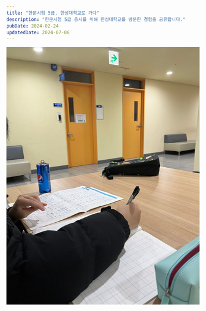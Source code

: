 ```yaml
---
title: "한문시험 5급, 한성대학교로 가다"
description: "한문시험 5급 응시를 위해 한성대학교를 방문한 경험을 공유합니다."
pubDate: 2024-02-24
updatedDate: 2024-07-06
---
```


![](/content/images/2024/02/IMG_3647.jpeg)
